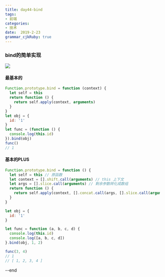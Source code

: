 ```yaml
---
title: day44-bind
tags: 
- 前端
categories: 
- 技术
date:  2019-2-23
grammar_cjkRuby: true
---
```

### bind的简单实现

![](https://ws1.sinaimg.cn/large/b15ca614gy1g0glwe06b2j20e609gwex.jpg)
#### 最基本的
```javascript
Function.prototype.bind = function (context) {
  let self = this
  return function () {
    return self.apply(context, arguments)
  }
}
let obj = {
  id: '1'
}
let func = (function () {
  console.log(this.id)
}).bind(obj)
func()
// 1
```
#### 基本的PLUS
```javascript
Function.prototype.bind = function () {
  let self = this // 原函数
  let context = [].shift.call(arguments) // this 上下文
  let args = [].slice.call(arguments) // 剩余参数转化成数组
  return function () {
    return self.apply(context, [].concat.call(args, [].slice.call(arguments))) // 组合分别传入的参数
  }
}

let obj = {
  id: '1'
}

let func = function (a, b, c, d) {
  console.log(this.id)
  console.log([a, b, c, d])
}.bind(obj, 1, 2)

func(3, 4)
// 1
// [ 1, 2, 3, 4 ]
```
--end
